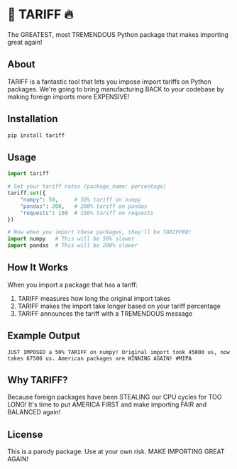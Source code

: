 # 👊 TARIFF 🔥

The GREATEST, most TREMENDOUS Python package that makes importing great again!

## About

TARIFF is a fantastic tool that lets you impose import tariffs on Python packages. We're going to bring manufacturing BACK to your codebase by making foreign imports more EXPENSIVE!

## Installation

```bash
pip install tariff
```

## Usage

```python
import tariff

# Set your tariff rates (package_name: percentage)
tariff.set({
    "numpy": 50,     # 50% tariff on numpy
    "pandas": 200,   # 200% tariff on pandas
    "requests": 150  # 150% tariff on requests
})

# Now when you import these packages, they'll be TARIFFED!
import numpy   # This will be 50% slower
import pandas  # This will be 200% slower
```

## How It Works

When you import a package that has a tariff:
1. TARIFF measures how long the original import takes
2. TARIFF makes the import take longer based on your tariff percentage
3. TARIFF announces the tariff with a TREMENDOUS message

## Example Output

```
JUST IMPOSED a 50% TARIFF on numpy! Original import took 45000 us, now takes 67500 us. American packages are WINNING AGAIN! #MIPA
```

## Why TARIFF?

Because foreign packages have been STEALING our CPU cycles for TOO LONG! It's time to put AMERICA FIRST and make importing FAIR and BALANCED again!

## License

This is a parody package. Use at your own risk. MAKE IMPORTING GREAT AGAIN! 